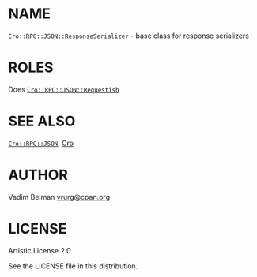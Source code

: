 NAME
====

`Cro::RPC::JSON::ResponseSerializer` - base class for response serializers

ROLES
=====

Does [`Cro::RPC::JSON::Requestish`](https://github.com/vrurg/raku-Cro-RPC-JSON/blob/v0.1.2/docs/md/Cro/RPC/JSON/Requestish.md)

SEE ALSO
========

[`Cro::RPC::JSON`](https://github.com/vrurg/raku-Cro-RPC-JSON/blob/v0.1.2/docs/md/Cro/RPC/JSON.md), [Cro](https://cro.services)

AUTHOR
======

Vadim Belman <vrurg@cpan.org>

LICENSE
=======

Artistic License 2.0

See the LICENSE file in this distribution.

